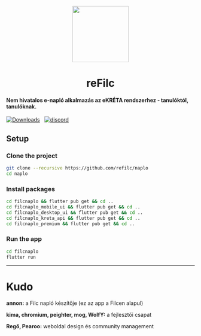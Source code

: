 <p align=center>
  <img src="https://media.discordapp.net/attachments/1111727410677825596/1111790518964326510/reFilc_Logo2.png?width=671&height=671" width=150>
  <h1 align=center><b>reFilc</b></h1>
</p>

#### Nem hivatalos e-napló alkalmazás az eKRÉTA rendszerhez - tanulóktól, tanulóknak.

[![Downloads](https://img.shields.io/github/downloads-pre/refilc/naplo/latest/total?color=%23&label=Downloads&logo=github&sort=semver)](https://github.com/refilc/naplo/releases) &nbsp; [![discord](https://img.shields.io/discord/712698455193157643?label=Discord)](http://dc.refilc.hu)

## Setup

### Clone the project

```sh
git clone --recursive https://github.com/refilc/naplo
cd naplo
```

### Install packages

```sh
cd filcnaplo && flutter pub get && cd ..
cd filcnaplo_mobile_ui && flutter pub get && cd ..
cd filcnaplo_desktop_ui && flutter pub get && cd ..
cd filcnaplo_kreta_api && flutter pub get && cd ..
cd filcnaplo_premium && flutter pub get && cd ..
```

### Run the app

```sh
cd filcnaplo
flutter run
```

-------

# Kudo

**annon:** a Filc napló készítője (ez az app a Filcen alapul)

**kima, chromium, peighter, mog, WolfY:** a fejlesztői csapat

**Regő, Pearoo:** weboldal design és community management
